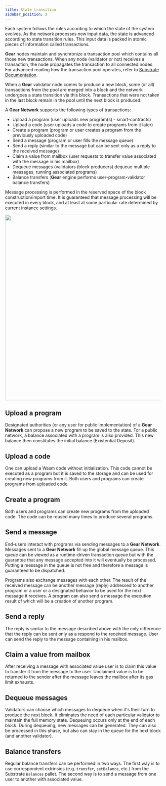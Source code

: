 ```yaml
---
title: State transition
sidebar_position: 3
---
```


Each system follows the rules according to which the state of the system evolves. As the network processes new input data, the state is advanced according to state transition rules. This input data is packed in atomic pieces of information called transactions.

**Gear** nodes maintain and synchronize a transaction pool which contains all those new transactions. When any node (validator or not) receives a transaction, the node propagates the transaction to all connected nodes. For advanced reading how the transaction pool operates, refer to [Substrate Documentation](https://docs.substrate.io/v3/concepts/tx-pool/).

When a **Gear** validator node comes to produce a new block, some (or all) transactions from the pool are merged into a block and the network undergoes a state transition via this block. Transactions that were not taken in the last block remain in the pool until the next block is produced.

A **Gear Network** supports the following types of transactions:
- Upload a program (user uploads new program(s) - smart-contracts)
- Upload a code (user uploads a code to create programs from it later)
- Create a program (program or user creates a program from the previously uploaded code)
- Send a message (program or user fills the message queue)
- Send a reply (similar to the message but can be sent only as a reply to the received message)
- Claim a value from mailbox (user requests to transfer value associated with the message in his mailbox)
- Dequeue messages (validators (block producers) dequeue multiple messages, running associated programs)
- Balance transfers (**Gear** engine performs user-program-validator balance transfers)

Message processing is performed in the reserved space of the block construction/import time. It is guaranteed that message processing will be executed in every block, and at least at some particular rate determined by current instance settings.

<center><img src="../img/message.jpg" width="600" /></center>

## Upload a program

Designated authorities (or any user for public implementation) of a **Gear Network** can propose a new program to be saved to the state. For a public network, a balance associated with a program is also provided. This new balance then constitutes the initial balance (Existential Deposit).

## Upload a code

One can upload a Wasm code without initialization. This code cannot be executed as a program but it is saved to the storage and can be used for creating new programs from it. Both users and programs can create programs from uploaded code.

## Create a program

Both users and programs can create new programs from the uploaded code. The code can be reused many times to produce several programs.

## Send a message

End-users interact with programs via sending messages to a **Gear Network**. Messages sent to a **Gear Network** fill up the global message queue. This queue can be viewed as a runtime-driven transaction queue but with the guarantee that any message accepted into it will eventually be processed. Putting a message in the queue is not free and therefore a message is guaranteed to be dispatched.

Programs also exchange messages with each other. The result of the received message can be another message (reply) addressed to another program or a user or a designated behavior to be used for the next message it receives. A program can also send a message the execution result of which will be a creation of another program.

## Send a reply

The reply is similar to the message described above with the only difference that the reply can be sent only as a respond to the received message. User can send the reply to the message containing in his mailbox.

## Claim a value from mailbox

After receiving a message with associated value user is to claim this value to transfer it from the message to the user. Unclaimed value is to be returned to the sender after the message leaves the mailbox after its gas limit exhausts.

## Dequeue messages

Validators can choose which messages to dequeue when it's their turn to produce the next block. It eliminates the need of each particular validator to maintain the full memory state. Dequeuing occurs only at the end of each block. During dequeuing, new messages can be generated. They can also be processed in this phase, but also can stay in the queue for the next block (and another validator).

## Balance transfers

Regular balance transfers can be performed in two ways. The first way is to use correspondent extrinsics (e.g. `transfer`, `setBalance`, etc.) from the Substrate `Balances` pallet. The second way is to send a message from one user to another with associated value.
